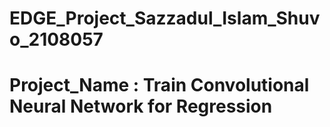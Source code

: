 # EDGE_Project_Sazzadul_Islam_Shuvo_2108057
# Project_Name : Train Convolutional Neural Network for Regression
